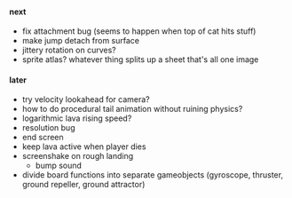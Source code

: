 #### next
- fix attachment bug (seems to happen when top of cat hits stuff)
- make jump detach from surface
- jittery rotation on curves?
- sprite atlas? whatever thing splits up a sheet that's all one image

#### later
- try velocity lookahead for camera?
- how to do procedural tail animation without ruining physics?
- logarithmic lava rising speed?
- resolution bug
- end screen
- keep lava active when player dies
- screenshake on rough landing
  - bump sound
- divide board functions into separate gameobjects (gyroscope, thruster, ground repeller, ground attractor)